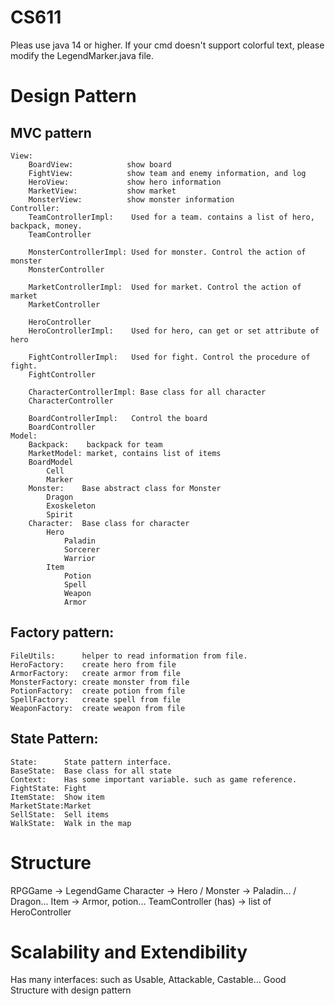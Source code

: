 # CS611

Pleas use java 14 or higher.
If your cmd doesn't support colorful text, please modify the LegendMarker.java file.

# Design Pattern
## MVC pattern
    View:
        BoardView:            show board
        FightView:            show team and enemy information, and log
        HeroView:             show hero information
        MarketView:           show market
        MonsterView:          show monster information
    Controller:
        TeamControllerImpl:    Used for a team. contains a list of hero, backpack, money.
        TeamController

        MonsterControllerImpl: Used for monster. Control the action of monster
        MonsterController

        MarketControllerImpl:  Used for market. Control the action of market
        MarketController

        HeroController
        HeroControllerImpl:    Used for hero, can get or set attribute of hero

        FightControllerImpl:   Used for fight. Control the procedure of fight.
        FightController

        CharacterControllerImpl: Base class for all character
        CharacterController

        BoardControllerImpl:   Control the board
        BoardController
    Model:
        Backpack:    backpack for team
        MarketModel: market, contains list of items
        BoardModel
            Cell
            Marker
        Monster:    Base abstract class for Monster
            Dragon
            Exoskeleton
            Spirit
        Character:  Base class for character
            Hero
                Paladin
                Sorcerer
                Warrior
            Item
                Potion
                Spell
                Weapon
                Armor

## Factory pattern:
    FileUtils:      helper to read information from file.
    HeroFactory:    create hero from file
    ArmorFactory:   create armor from file
    MonsterFactory: create monster from file
    PotionFactory:  create potion from file
    SpellFactory:   create spell from file
    WeaponFactory:  create weapon from file

## State Pattern:
    State:      State pattern interface.
    BaseState:  Base class for all state
    Context:    Has some important variable. such as game reference.
    FightState: Fight
    ItemState:  Show item
    MarketState:Market
    SellState:  Sell items
    WalkState:  Walk in the map

# Structure
RPGGame -> LegendGame
Character -> Hero / Monster -> Paladin... / Dragon...
Item -> Armor, potion...
TeamController (has) -> list of HeroController

# Scalability and Extendibility
Has many interfaces: such as Usable, Attackable, Castable...
Good Structure with design pattern
